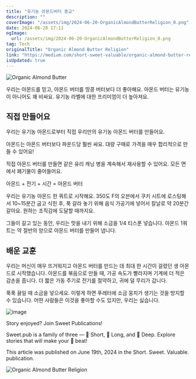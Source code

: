 ```yaml
---
title: "유기농 아몬드버터 종교"
description: ""
coverImage: "/assets/img/2024-06-20-OrganicAlmondButterReligion_0.png"
date: 2024-06-20 17:11
ogImage:
  url: /assets/img/2024-06-20-OrganicAlmondButterReligion_0.png
tag: Tech
originalTitle: "Organic Almond Butter Religion"
link: "https://medium.com/short-sweet-valuable/organic-almond-butter-religion-37b2f6fc1a4f"
isUpdated: true
---
```


![Organic Almond Butter](/assets/img/2024-06-20-OrganicAlmondButterReligion_0.png)

우리는 아몬드를 믿고, 아몬드 버터를 땅콩 버터보다 더 좋아해요. 아몬드 버터는 유기농이 아니어도 꽤 비싸요. 유기농 라벨에 대한 프리미엄이 더 높아져요.

## 직접 만들어요

우리는 유기농 아몬드로부터 직접 우리만의 유기농 아몬드 버터를 만들어요.

<div class="content-ad"></div>

아몬드는 아몬드 버터보다 파운드당 훨씬 싸요. 대량 구매로 가격을 매우 합리적으로 만들 수 있어요!

직접 아몬드 버터를 만들면 같은 유리 캐닝 병을 계속해서 재사용할 수 있어요. 모든 면에서 폐기물이 줄어들어요.

아몬드 + 전기 + 시간 = 아몬드 버터

우리는 유기농 아몬드 한 쿼트로 시작해요. 350도 F의 오븐에서 쿠키 시트에 로스팅해서 10~15분간 굽고 식힌 후, 푹 갈라 놓기 위해 음식 가공기에 넣어서 칼날로 약 20분간 갈아요. 원하는 조직감에 도달할 때까지요.

<div class="content-ad"></div>

그들이 갈고 있는 동안, 우리는 맛을 내기 위해 소금을 1/4 티스푼 넣습니다. 아몬드 1쿼트는 약 절반의 양으로 아몬드 버터를 만들어 냅니다.

## 배운 교훈

우리는 머신이 매우 뜨거워지고 아몬드 버터를 만드는 데 최대 한 시간이 걸렸던 생 아몬드로 시작했습니다. 아몬드를 볶음으로 만들 때, 가공 속도가 빨라지며 기계에 더 적은 감손을 줍니다. 더 짧은 가동 주기로 전기를 절약하고, 귀에 덜 무리가 갑니다.

푹푹 끓일 때 소금을 넣으세요. 이렇게 하면 푸레터에 소금 뭉치가 생기는 것을 방지할 수 있습니다. 어떤 사람들은 이것을 좋아할 수도 있지만, 우리는 싫습니다.

<div class="content-ad"></div>

![image](/assets/img/2024-06-20-OrganicAlmondButterReligion_1.png)

Story enjoyed? Join Sweet Publications!

Sweet.pub is a family of three — 💚 Short, 💙 Long, and 🧡 Deep.
Explore stories that will make your 🤍 beat!

This article was published on June 19th, 2024 in the Short. Sweet. Valuable. publication.

<div class="content-ad"></div>

![Organic Almond Butter Religion](/assets/img/2024-06-20-OrganicAlmondButterReligion_2.png)
